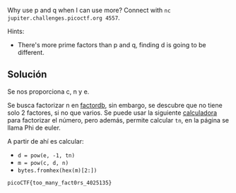 Why use p and q when I can use more? Connect with `nc jupiter.challenges.picoctf.org 4557`.

Hints:
- There's more prime factors than p and q, finding d is going to be different.
## Solución
Se nos proporciona c, n y e.

Se busca factorizar n en [factordb](https://factordb.com), sin embargo, se descubre que no tiene solo 2 factores, si no que varios. Se puede usar la siguiente [calculadora](https://www.alpertron.com.ar/ECMC.HTM) para factorizar el número, pero además, permite calcular `tn`, en la página se llama Phi de euler.

A partir de ahí es calcular:
- `d = pow(e, -1, tn)`
- `m = pow(c, d, n)`
- `bytes.fromhex(hex(m)[2:])`

`picoCTF{too_many_fact0rs_4025135}`